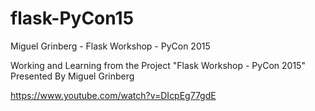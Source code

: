 # flask-PyCon15
Miguel Grinberg - Flask Workshop - PyCon 2015

Working and Learning from the Project "Flask Workshop - PyCon 2015" Presented By Miguel Grinberg

https://www.youtube.com/watch?v=DIcpEg77gdE
